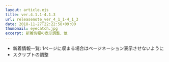 ```yaml
---
layout: article.ejs
title: ver.4.1.1-4.1.3
url: releasenote_ver_4_1_1-4_1_3
date: 2018-11-27T22:22:58+09:00
thumbnail: eyecatch.jpg
excerpt: 新着情報の表示調整、他
---
```


- 新着情報一覧: 1ページに収まる場合はページネーション表示させないように
- スクリプトの調整